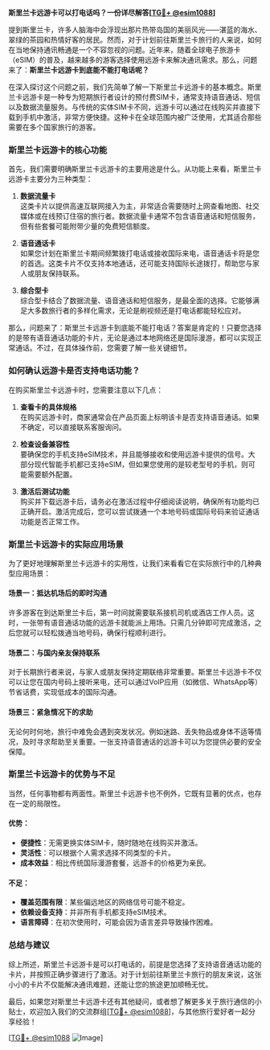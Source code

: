 **斯里兰卡远游卡可以打电话吗？一份详尽解答[[TG💪+ @esim1088](https://t.me/s/esim1088)]**

提到斯里兰卡，许多人脑海中会浮现出那片热带岛国的美丽风光——湛蓝的海水、翠绿的茶园和热情好客的居民。然而，对于计划前往斯里兰卡旅行的人来说，如何在当地保持通讯畅通是一个不容忽视的问题。近年来，随着全球电子旅游卡（eSIM）的普及，越来越多的游客选择使用远游卡来解决通讯需求。那么，问题来了：**斯里兰卡远游卡到底能不能打电话呢？**

在深入探讨这个问题之前，我们先简单了解一下斯里兰卡远游卡的基本概念。斯里兰卡远游卡是一种专为短期旅行者设计的预付费SIM卡，通常支持语音通话、短信以及数据流量服务。与传统的实体SIM卡不同，远游卡可以通过在线购买并直接下载到手机中激活，非常方便快捷。这种卡在全球范围内被广泛使用，尤其适合那些需要在多个国家旅行的游客。

### 斯里兰卡远游卡的核心功能

首先，我们需要明确斯里兰卡远游卡的主要用途是什么。从功能上来看，斯里兰卡远游卡主要分为三种类型：

1. **数据流量卡**  
   这类卡片以提供高速互联网接入为主，非常适合需要随时上网查看地图、社交媒体或在线预订住宿的旅行者。数据流量卡通常不包含语音通话和短信服务，但有些套餐可能附带少量的免费短信额度。

2. **语音通话卡**  
   如果您计划在斯里兰卡期间频繁拨打电话或接收国际来电，语音通话卡将是您的首选。这类卡片不仅支持本地通话，还可能支持国际长途拨打，帮助您与家人或朋友保持联系。

3. **综合型卡**  
   综合型卡结合了数据流量、语音通话和短信服务，是最全面的选择。它能够满足大多数旅行者的多样化需求，无论是刷视频还是打电话都能轻松应对。

那么，问题来了：斯里兰卡远游卡到底能不能打电话？答案是肯定的！只要您选择的是带有语音通话功能的卡片，无论是通过本地网络还是国际漫游，都可以实现正常通话。不过，在具体操作前，您需要了解一些关键细节。

### 如何确认远游卡是否支持电话功能？

在购买斯里兰卡远游卡时，您需要注意以下几点：

1. **查看卡的具体规格**  
   在购买远游卡时，商家通常会在产品页面上标明该卡是否支持语音通话。如果不确定，可以直接联系客服询问。

2. **检查设备兼容性**  
   要确保您的手机支持eSIM技术，并且能够接收和使用远游卡提供的信号。大部分现代智能手机都已支持eSIM，但如果您使用的是较老型号的手机，则可能需要额外配置。

3. **激活后测试功能**  
   购买并下载远游卡后，请务必在激活过程中仔细阅读说明，确保所有功能均已正确开启。激活完成后，您可以尝试拨通一个本地号码或国际号码来验证通话功能是否正常工作。

### 斯里兰卡远游卡的实际应用场景

为了更好地理解斯里兰卡远游卡的实用性，让我们来看看它在实际旅行中的几种典型应用场景：

#### 场景一：抵达机场后的即时沟通  
许多游客在到达斯里兰卡后，第一时间就需要联系接机司机或酒店工作人员。这时，一张带有语音通话功能的远游卡就能派上用场。只需几分钟即可完成激活，之后您就可以轻松拨通当地号码，确保行程顺利进行。

#### 场景二：与国内亲友保持联系  
对于长期旅行者来说，与家人或朋友保持定期联络非常重要。斯里兰卡远游卡不仅可以让您在国内号码上接听来电，还可以通过VoIP应用（如微信、WhatsApp等）节省话费，实现低成本的国际沟通。

#### 场景三：紧急情况下的求助  
无论何时何地，旅行中难免会遇到突发状况。例如迷路、丢失物品或身体不适等情况，及时寻求帮助至关重要。一张支持语音通话的远游卡可以为您提供必要的安全保障。

### 斯里兰卡远游卡的优势与不足

当然，任何事物都有两面性。斯里兰卡远游卡也不例外，它既有显著的优点，也存在一定的局限性。

#### 优势：
- **便捷性**：无需更换实体SIM卡，随时随地在线购买并激活。
- **灵活性**：可以根据个人需求选择不同类型的卡片。
- **成本效益**：相比传统国际漫游套餐，远游卡的价格更为亲民。

#### 不足：
- **覆盖范围有限**：某些偏远地区的网络信号可能不稳定。
- **依赖设备支持**：并非所有手机都支持eSIM技术。
- **语言障碍**：在初次使用时，可能会因为语言差异导致操作困难。

### 总结与建议

综上所述，斯里兰卡远游卡是可以打电话的，前提是您选择了支持语音通话功能的卡片，并按照正确步骤进行了激活。对于计划前往斯里兰卡旅行的朋友来说，这张小小的卡片不仅能解决通讯难题，还能让您的旅途更加顺畅无忧。

最后，如果您对斯里兰卡远游卡还有其他疑问，或者想了解更多关于旅行通信的小贴士，欢迎加入我们的交流群组[[TG💪+ @esim1088](https://t.me/s/esim1088)]，与其他旅行爱好者一起分享经验！

[[TG💪+ @esim1088](https://t.me/s/esim1088) ![Image](https://i.postimg.cc/4NQfJmqS/Snipaste-2025-05-13-00-14-12.png)]